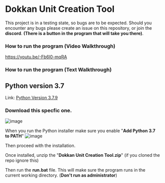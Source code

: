 # Dokkan Unit Creation Tool



This project is in a testing state, so bugs are to be expected. Should you encounter any bugs please create an issue on this repository, or join the **discord**. **(There is a button in the program that will take you there)**.

### How to run the program (Video Walkthrough)   
https://youtu.be/-Fb6l0-mqRA   

### How to run the program (Text Walkthrough)  

**Python version 3.7**  
---

Link: [Python Version 3.7.9](https://www.python.org/downloads/release/python-379/)

### Download this specfic one.
![image](https://github.com/TheRagingRyan/Dokkan-Unit-Creation-Tool/assets/30947607/d2929809-4066-4e8f-9af3-c1b44efc7276)


When you run the Python installer make sure you enable "**Add Python 3.7 to PATH**"
![image](https://github.com/TheRagingRyan/Dokkan-Unit-Creation-Tool/assets/30947607/86dc9386-1348-4c8e-83d3-39d8961b414b)

Then proceed with the installation.  

Once installed, unzip the "**Dokkan Unit Creation Tool.zip**" (if you cloned the repo ignore this)  

Then run the **run.bat** file. This will make sure the program runs in the current working directory. (**Don't run as administrator**)
